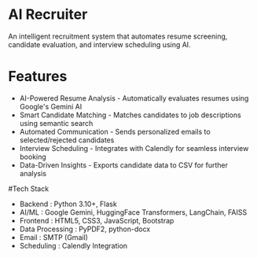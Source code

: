 # AI Recruiter

An intelligent recruitment system that automates resume screening, candidate evaluation, and interview scheduling using AI.

# Features

- AI-Powered Resume Analysis - Automatically evaluates resumes using Google's Gemini AI
- Smart Candidate Matching - Matches candidates to job descriptions using semantic search
- Automated Communication - Sends personalized emails to selected/rejected candidates
- Interview Scheduling - Integrates with Calendly for seamless interview booking
- Data-Driven Insights - Exports candidate data to CSV for further analysis

#Tech Stack

- Backend : Python 3.10+, Flask
- AI/ML : Google Gemini, HuggingFace Transformers, LangChain, FAISS
- Frontend : HTML5, CSS3, JavaScript, Bootstrap
- Data Processing : PyPDF2, python-docx
- Email : SMTP (Gmail)
- Scheduling : Calendly Integration
